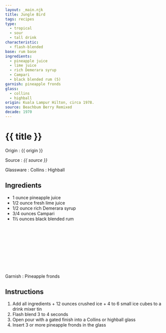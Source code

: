 ```yaml
---
layout: _main.njk
title: Jungle Bird
tags: recipes
type:
  - tropical
  - sour
  - tall drink
characteristic:
  - flash-blended
base: rum base
ingredients:
  - pineapple juice
  - lime juice
  - rich Demerara syrup
  - Campari
  - black blended rum (5)
garnish: pineapple fronds
glass:
  - collins
  - highball
origin: Kuala Lampur Hilton, circa 1978.
source: Beachbum Berry Remixed
decade: 1970
---
```


<!-- markdownlint-disable MD025 -->
# {{ title }}
<!-- markdownlint-disable MD025 -->

Origin
  : {{ origin }}

Source
  : <cite>{{ source }}</cite>

Glassware
  : Collins
  : Highball

## Ingredients

- 1 ounce pineapple juice
- 1/2 ounce fresh lime juice
- 1/2 ounce rich Demerara syrup
- 3/4 ounces Campari
- 1&frac12; ounces black blended rum<icon-l space="1em" class="bigger" label="(5)"><span class="with-icon"><svg class="icon"><use href="/assets/images/icons/circle-5.svg#circle-5"></use></svg></span></icon-l>

Garnish
  : Pineapple fronds

## Instructions

1. Add all ingredients + 12 ounces crushed ice + 4 to 6 small ice cubes to a drink mixer tin
2. Flash blend 3 to 4 seconds
3. Open pour with a gated finish into a Collins or highball glass
4. Insert 3 or more pineapple fronds in the glass
